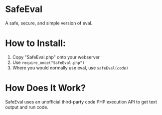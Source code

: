<h1>SafeEval</h1>
<p>A safe, secure, and simple version of eval.</p>
<h1>How to Install:</h1>
<ol>
<li>Copy "SafeEval.php" onto your webserver</li>
<li>Use <code>require_once("SafeEval.php")</code></li>
<li>Where you would normally use eval, use <code>safeEval(<i>code</i>)</code></li>
</ol>
<h1>How Does It Work?</h1>
SafeEval uses an unofficial third-party code PHP execution API to get text output and run code.
